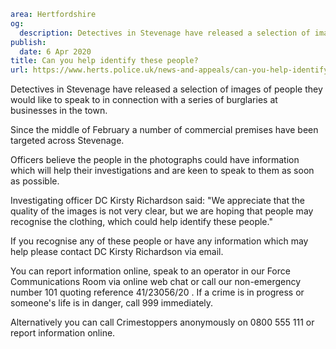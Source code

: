 ```yaml
area: Hertfordshire
og:
  description: Detectives in Stevenage have released a selection of images of people they would like to speak to in connection with a series of burglaries at businesses in the town.
publish:
  date: 6 Apr 2020
title: Can you help identify these people?
url: https://www.herts.police.uk/news-and-appeals/can-you-help-identify-these-people-0015e
```

Detectives in Stevenage have released a selection of images of people they would like to speak to in connection with a series of burglaries at businesses in the town.

Since the middle of February a number of commercial premises have been targeted across Stevenage.

Officers believe the people in the photographs could have information which will help their investigations and are keen to speak to them as soon as possible.

Investigating officer DC Kirsty Richardson said: "We appreciate that the quality of the images is not very clear, but we are hoping that people may recognise the clothing, which could help identify these people."

If you recognise any of these people or have any information which may help please contact DC Kirsty Richardson via email.

You can report information online, speak to an operator in our Force Communications Room via online web chat or call our non-emergency number 101 quoting reference 41/23056/20 . If a crime is in progress or someone's life is in danger, call 999 immediately.

Alternatively you can call Crimestoppers anonymously on 0800 555 111 or report information online.

